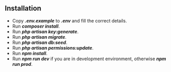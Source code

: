 ## Installation

- Copy ***.env.example*** to ***.env*** and fill the correct details.
- Run ***composer install***.
- Run ***php artisan key:generate***.
- Run ***php artisan migrate***.
- Run ***php artisan db:seed***.
- Run ***php artisan permissions:update***.
- Run ***npm install***.
- Run ***npm run dev*** if you are in development environment, otherwise ***npm run prod***.
